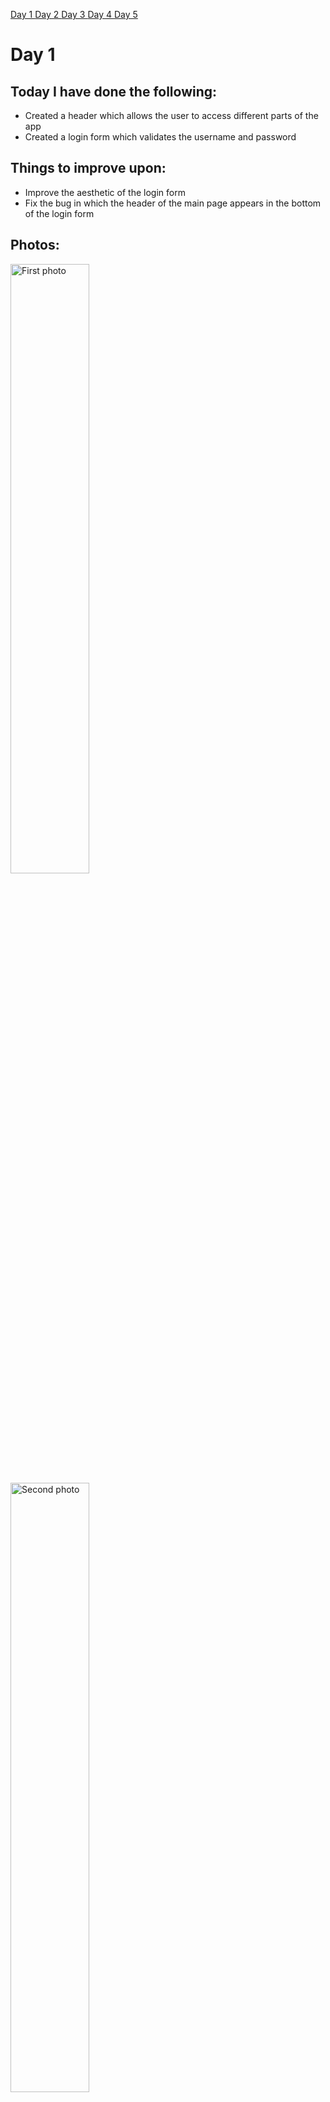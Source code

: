 <a href="#one"> Day 1 </a> <a href="#two"> Day 2 </a> <a href="#three"> Day 3 </a> <a href="#four"> Day 4 </a> <a href="#five"> Day 5 </a>

# <a id="one">Day 1</a>
## Today I have done the following:
<uL>
<li>
    Created a header which allows the user to access different parts of the app
</li>
<li>
    Created a login form which validates the username and password
</li>
</uL>

## Things to improve upon:
<ul>
    <li>
        Improve the aesthetic of the login form
    </li>
    <li>
        Fix the bug in which the header of the main page appears in the bottom of the login form
    </li>
</ul>

## Photos:
<img src="https://github.com/albu-alex/junimea-mobile/blob/main/assets/day1_1.jpg" alt="First photo" height="50%" width=auto/>
<img src="https://github.com/albu-alex/junimea-mobile/blob/main/assets/day1_2.jpg" alt="Second photo" height="50%" width=auto/>

# <a id="two">Day 2</a>

## Today I have done the following:

<ul>
    <li>
        Fixed all login bugs(visual and technical)
    </li>
    <li>
        Started implementing register feature
    </li>
    <li>
        Started implementing a settings bar
    </li>
    <li>
        Made the first connections between the app and the API
    </li>
</ul>

## Things to improve upon:

<ul>
    <li>
        Improve the aesthetic of the main page
    </li>
    <li>
        Implement the register feature
    </li>
    <li>
        Implement the settings bar
    </li>
</ul>

## Photos:
<img src="https://github.com/albu-alex/junimea-mobile/blob/main/assets/day2_1.jpg" alt="First photo" height="50%" width=auto/>
<img src="https://github.com/albu-alex/junimea-mobile/blob/main/assets/day2_2.jpg" alt="Second photo" height="50%" width=auto/>

# <a id="three">Day 3</a>

## Today I have done the following:

<ul>
    <li>
        Implemented the register feature, although it is not yet connected to the API
    </li>
    <li>
        Implemented the settings bar, yet to connect all functionalities to the frontend
    </li>
    <li>
        Started implementing posts
    </li>
    <li>
        Added minimal post styling and distinct posts
    </li>
    <li>
        Minor styling changes
    </li>
</ul>

## Things to improve upon:

<ul>
    <li>
        Improve the posts(ASAP)
    </li>
    <li>
        Connect the post verification and registration feature to the API
    </li>
    <li>
        Add functionalities to the settings bar
    </li>
    <li>
        Implement the add photo feature to the posts
    </li>
</ul>

## Photos:
<img src="https://github.com/albu-alex/junimea-mobile/blob/main/assets/day3_1.jpg" alt="First photo" height="50%" width=auto/>
<img src="https://github.com/albu-alex/junimea-mobile/blob/main/assets/day3_2.jpg" alt="Second photo" height="50%" width=auto/>
<img src="https://github.com/albu-alex/junimea-mobile/blob/main/assets/day3_3.jpg" alt="Third photo" height="50%" width=auto/>
<img src="https://github.com/albu-alex/junimea-mobile/blob/main/assets/day3_4.jpg" alt="Fourth photo" height="50%" width=auto/>

## Day 3.5
## Made actual register requests to the API and validated them. Also, refactoring in validation of input(status code instead of message)

# <a id="four">Day 4</a>
## Today I have done the following:
<uL>
<li>
    Created api requests for post add
</li>
<li>
    Styling changes for AddPostBox.vue component
</li>
</uL>

## Things to improve upon:
<ul>
    <li>
        Add dots instead of actual characters for the login form(if the user wants to)
    </li>
    <li>
        Style the user posts
    </li>
    <li>
        Add the feature in which the user can choose which photo to upload
    </li>
</ul>

## Photos:
<img src="https://github.com/albu-alex/junimea-mobile/blob/main/assets/day4_1.jpg" alt="First photo" height="50%" width=auto/>
<img src="https://github.com/albu-alex/junimea-mobile/blob/main/assets/day4-2.jpg" alt="Second photo" height="50%" width=auto/>


# <a id="five">Day 5</a>
## Today I have done the following:
<uL>
<li>
    Implemented the logout functionality, altough not complete
</li>
<li>
    Styled the UserPost.vue component
</li>
<li>
    Implemented the secure password input field, so that the characters do not show    
</li>
</uL>

## Things to improve upon:
<ul>
    <li>
        Find a good image picker component; react native is really limited in this aspect
    </li>
    <li>
        Continue implementing features for the settings bar
    </li>
    <li>
        Create a UserProfile component
    </li>
</ul>

## Photos:
<img src="https://github.com/albu-alex/junimea-mobile/blob/main/assets/day5_1.jpg" alt="First photo" height="50%" width=auto/>
<img src="https://github.com/albu-alex/junimea-mobile/blob/main/assets/day5-2.jpg" alt="Second photo" height="50%" width=auto/>

